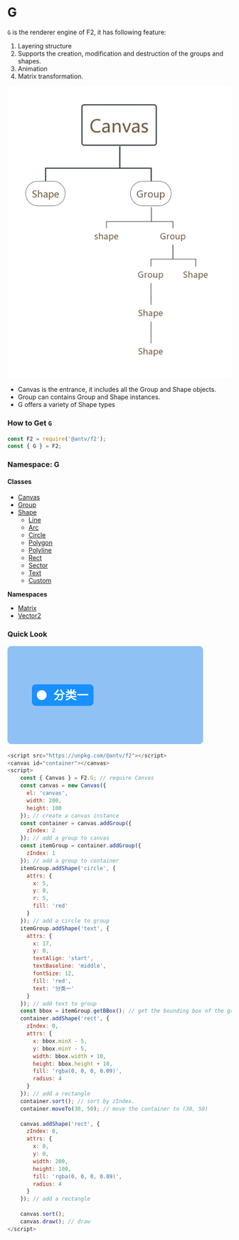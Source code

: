 # G

`G` is the renderer engine of F2, it has following feature:

1. Layering structure
2. Supports the creation, modification and destruction of the groups and shapes.
3. Animation
4. Matrix transformation.

![](../../.gitbook/assets/untitled-diagram-1.png)

* Canvas is the entrance, it includes all the Group and Shape objects.
* Group can contains Group and Shape instances.
* G offers a variety of Shape types

### How to Get `G` 

```javascript
const F2 = require('@antv/f2');
const { G } = F2;
```

### Namespace: G

#### Classes

* [Canvas](https://antv.gitbook.io/f2/api/canvas)
* [Group](https://antv.gitbook.io/f2/api/group)
* [Shape](https://antv.gitbook.io/f2/api/shape)
  * [Line](https://antv.gitbook.io/f2/api/shape#line)
  * [Arc](https://antv.gitbook.io/f2/api/shape#arc)
  * [Circle](https://antv.gitbook.io/f2/api/shape#circle)
  * [Polygon](https://antv.gitbook.io/f2/api/shape#polygon)
  * [Polyline](https://antv.gitbook.io/f2/api/shape#polyline)
  * [Rect](https://antv.gitbook.io/f2/api/shape#rect)
  * [Sector](https://antv.gitbook.io/f2/api/shape#sector)
  * [Text](https://antv.gitbook.io/f2/api/shape#text)
  * [Custom](https://antv.gitbook.io/f2/api/shape#custom)

**Namespaces** 

* [Matrix](https://antv.gitbook.io/f2/api/matrix)
* [Vector2](https://antv.gitbook.io/f2/api/vector2)

### Quick Look

![](../../.gitbook/assets/image%20%2819%29.png)

```javascript
<script src="https://unpkg.com/@antv/f2"></script>
<canvas id="container"></canvas>
<script>
    const { Canvas } = F2.G; // require Canvas
    const canvas = new Canvas({
      el: 'canvas',
      width: 200,
      height: 100
    }); // create a canvas instance
    const container = canvas.addGroup({
      zIndex: 2
    }); // add a group to canvas 
    const itemGroup = container.addGroup({
      zIndex: 1
    }); // add a group to container 
    itemGroup.addShape('circle', {
      attrs: {
        x: 5,
        y: 0,
        r: 5,
        fill: 'red'
      }
    }); // add a circle to group
    itemGroup.addShape('text', {
      attrs: {
        x: 17,
        y: 0,
        textAlign: 'start',
        textBaseline: 'middle',
        fontSize: 12,
        fill: 'red',
        text: '分类一'
      }
    }); // add text to group
    const bbox = itemGroup.getBBox(); // get the bounding box of the group in order to calculate the display position of other graphs
    container.addShape('rect', {
      zIndex: 0,
      attrs: {
        x: bbox.minX - 5,
        y: bbox.minY - 5,
        width: bbox.width + 10,
        height: bbox.height + 10,
        fill: 'rgba(0, 0, 0, 0.09)',
        radius: 4
      }
    }); // add a rectangle
    container.sort(); // sort by zIndex.
    container.moveTo(30, 50); // move the container to (30, 50)
    
    canvas.addShape('rect', {
      zIndex: 0,
      attrs: {
        x: 0,
        y: 0,
        width: 200,
        height: 100,
        fill: 'rgba(0, 0, 0, 0.09)',
        radius: 4
      }
    }); // add a rectangle
    
    canvas.sort();
    canvas.draw(); // draw
</script>
```



